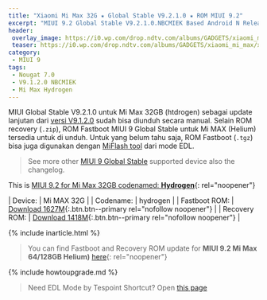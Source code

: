 ```yaml
---
title: "Xiaomi Mi Max 32G ★ Global Stable V9.2.1.0 ★ ROM MIUI 9.2"
excerpt: "MIUI 9.2 Global Stable V9.2.1.0.NBCMIEK Based Android N Released for Xiaomi Mi Max 32GB (hydrogen)!"
header:
 overlay_image: https://i0.wp.com/drop.ndtv.com/albums/GADGETS/xiaomi_mi_max/xiaomi_mi_max_port_ndtv.jpg?resize=800,400
 teaser: https://i0.wp.com/drop.ndtv.com/albums/GADGETS/xiaomi_mi_max/xiaomi_mi_max_port_ndtv.jpg?resize=300,150
category:
 - MIUI 9
tags:
 - Nougat 7.0
 - V9.1.2.0 NBCMIEK
 - Mi Max Hydrogen
---
```


MIUI Global Stable V9.2.1.0 untuk Mi Max 32GB (htdrogen) sebagai update lanjutan dari [versi V9.1.2.0](/global-stable-miui-9-mi-max-hydrogen-fastboot-recovery) sudah bisa diunduh secara manual. Selain ROM recovery (`.zip`), ROM Fastboot MIUI 9 Global Stable untuk Mi MAX (Helium) tersedia untuk di unduh. Untuk yang belum tahu saja, ROM Fastboot (`.tgz`) bisa juga digunakan dengan [MiFlash tool](https://miflashtool.knoacc.org/) dari mode EDL.

> See more other [MIUI 9 Global Stable](https://mi.knoacc.org/update-rom-miui-92-global-stable-full-changelog) supported device also the changelog.

This is [MIUI 9.2 for Mi Max 32GB codenamed: **Hydrogen**](https://mi.knoacc.org/global-stable-miui-92-mi-max-hydrogen-fastboot-recovery){: rel="noopener"}

| Device: | Mi MAX 32G |
| Codename: | hydrogen |
| Fastboot ROM: | [Download 1627M](/bigota?type=hydrogen_global_images&ver=V9.2.1.0.NBCMIEK&size=1627M&name=20171219.0000.00_7.0_global_13c49bb1fb.tgz){:.btn.btn--primary rel="nofollow noopener"} |
| Recovery ROM: | [Download 1418M](/bigota?type=miui_MIMAXGlobal&ver=V9.2.1.0.NBCMIEK&size=1418M&name=9b0680b676_7.0.zip){:.btn.btn--primary rel="nofollow noopener"} |

{% include inarticle.html %}

> You can find Fastboot and Recovery ROM update for **MIUI 9.2 Mi Max 64/128GB Helium)** [here](https://mi.knoacc.org/global-stable-miui-92-mi-max-helium-fastboot-recovery){: rel="noopener"}

{% include howtoupgrade.md %}

> Need EDL Mode by Tespoint Shortcut? Open [this page](/testpoint)
